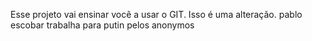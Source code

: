 Esse projeto vai ensinar você a usar o GIT.
Isso é uma alteração.
pablo escobar trabalha para putin pelos anonymos

